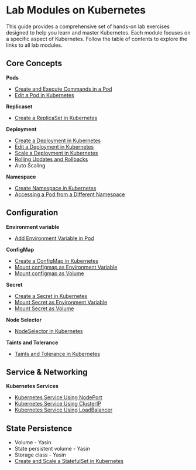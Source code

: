 # Lab Modules on Kubernetes

This guide provides a comprehensive set of hands-on lab exercises designed to help you learn and master Kubernetes. Each module focuses on a specific aspect of Kubernetes. Follow the table of contents to explore the links to all lab modules.



## **Core Concepts**

**Pods**
- [Create and Execute Commands in a Pod](https://github.com/Minhaz00/K8s-lab/tree/Minhaz/Lab%20-%20Create%20and%20exec%20a%20pod)
- [Edit a Pod in Kubernetes](https://github.com/Minhaz00/K8s-lab/tree/Minhaz/Lab%20-%20Editing%20a%20kubernetes%20pod)

**Replicaset**
- [Create a ReplicaSet in Kubernetes](https://github.com/Minhaz00/K8s-lab/tree/fazlul/Lab%20-%20Creating%20a%20replicaset)


**Deployment**

- [Create a Deployment in Kubernetes](https://github.com/Minhaz00/K8s-lab/tree/Minhaz/Lab%20-%20Create%20a%20deployment)
- [Edit a Deployment in Kubernetes](https://github.com/Minhaz00/K8s-lab/tree/Minhaz/Lab%20-%20Editing%20deployment)
- [Scale a Deployment in Kubernetes](https://github.com/Minhaz00/K8s-lab/tree/Minhaz/Lab%20-%20Scale%20a%20deployment)
- [Rolling Updates and Rollbacks](https://github.com/Minhaz00/K8s-lab/tree/fazlul/Lab%20-%20Rolling%20Updates%20and%20Rollbacks)
- Auto Scaling

**Namespace**

- [Create Namespace in Kubernetes](https://github.com/Minhaz00/K8s-lab/tree/nabil-branch/Lab-NameSpace-Created)
- [Accessing a Pod from a Different Namespace](https://github.com/Minhaz00/K8s-lab/tree/nabil-branch/Lab-Namespace-Accessed)






## **Configuration**

**Environment variable**
- [Add Environment Variable in Pod](https://github.com/Minhaz00/K8s-lab/tree/Minhaz/Lab%20-%20Add%20env%20to%20pod)

**ConfigMap**
- [Create a ConfigMap in Kubernetes](https://github.com/Minhaz00/K8s-lab/tree/Minhaz/Lab%20-%20Create%20configmap)
- [Mount configmap as Environment Variable](https://github.com/Minhaz00/K8s-lab/tree/Minhaz/Lab%20-%20Mount%20configmap%20as%20env)
- [Mount configmap as Volume](https://github.com/Minhaz00/K8s-lab/tree/Minhaz/Lab%20-%20Mount%20configmap%20as%20volume)

**Secret**
- [Create a Secret in Kubernetes]()
- [Mount Secret as Environment Variable]()
- [Mount Secret as Volume]()

**Node Selector**
- [NodeSelector in  Kubernetes](https://github.com/Minhaz00/K8s-lab/tree/fazlul/Lab-%20Node%20Selector)

**Taints and Tolerance**
- [Taints and Tolerance in Kubernetes](https://github.com/Minhaz00/K8s-lab/tree/fazlul/Lab%20-%20Taints%20and%20Tolerations)







## **Service & Networking**
**Kubernetes Services**
- [Kubernetes Service Using NodePort](https://github.com/Minhaz00/K8s-lab/tree/nabil-branch/Lab-NodePort)
- [Kubernetes Service Using ClusterIP](https://github.com/Minhaz00/K8s-lab/tree/nabil-branch/Lab-ClusterIP)
- [Kubernetes Service Using LoadBalancer](https://github.com/Minhaz00/K8s-lab/tree/nabil-branch/Lab-LoadBalancer)


## **State Persistence**
- Volume - Yasin
- State persistent volume - Yasin
- Storage class - Yasin
- [Create and Scale a StatefulSet in Kubernetes](https://github.com/Minhaz00/K8s-lab/tree/Minhaz/Lab%20-%20Create%20and%20scale%20StatefulSet)




